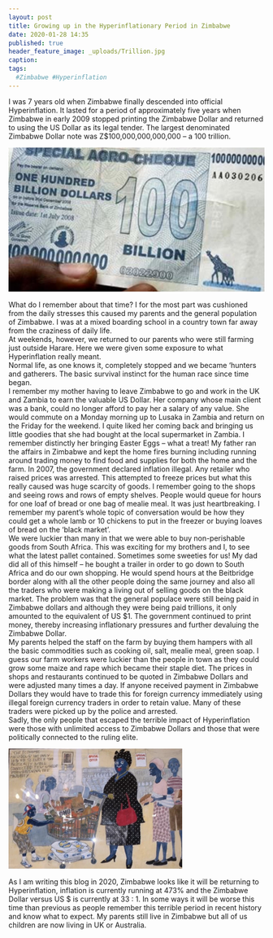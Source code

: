```yaml
---
layout: post
title: Growing up in the Hyperinflationary Period in Zimbabwe
date: 2020-01-28 14:35
published: true
header_feature_image: _uploads/Trillion.jpg
caption:
tags:
  #Zimbabwe #Hyperinflation
---
```

I was 7 years old when Zimbabwe finally descended into official Hyperinflation.  It lasted for a period of approximately five years when Zimbabwe in early 2009 stopped printing the Zimbabwe Dollar and returned to using the US Dollar as its legal tender.  The largest denominated Zimbabwe Dollar note was Z$100,000,000,000,000 – a 100 trillion.

[![OneTrillionDollars](/_uploads/Trillion.jpg)](/_uploads/Trillion.jpg)

What do I remember about that time? I for the most part was cushioned from the daily stresses this caused my parents and the general population of Zimbabwe.  I was at a mixed boarding school in a country town far away from the craziness of daily life.  
At weekends, however, we returned to our parents who were still farming just outside Harare.  Here we were given some exposure to what Hyperinflation really meant.  
Normal life, as one knows it, completely stopped and we became ‘hunters and gatherers.  The basic survival instinct for the human race since time began.  
I remember my mother having to leave Zimbabwe to go and work in the UK and Zambia to earn the valuable US Dollar. Her company whose main client was a bank, could no longer afford to pay her a salary of any value.  She would commute on a Monday morning up to Lusaka in Zambia and return on the Friday for the weekend.  I quite liked her coming back and bringing us little goodies that she had bought at the local supermarket in Zambia.  I remember distinctly her bringing Easter Eggs – what a treat!
My father ran the affairs in Zimbabwe and kept the home fires burning including running around trading money to find food and supplies for both the home and the farm.
In 2007, the government declared inflation illegal. Any retailer who raised prices was arrested. This attempted to freeze prices but what this really caused was huge scarcity of goods.  I remember going to the shops and seeing rows and rows of empty shelves.  People would queue for hours for one loaf of bread or one bag of mealie meal. It was just heartbreaking.   I remember my parent’s whole topic of conversation would be how they could get a whole lamb or 10 chickens to put in the freezer or buying loaves of bread on the ‘black market’.   
We were luckier than many in that we were able to buy non-perishable goods from South Africa.  This was exciting for my brothers and I, to see what the latest pallet contained.  Sometimes some sweeties for us!   My dad did all of this himself – he bought a trailer in order to go down to South Africa and do our own shopping.  He would spend hours at the Beitbridge border along with all the other people doing the same journey and also all the traders who were making a living out of selling goods on the black market.
The problem was that the general populace were still being paid in Zimbabwe dollars and although they were being paid trillions, it only amounted to the equivalent of US $1.  The government continued to print money, thereby increasing inflationary pressures and further devaluing the Zimbabwe Dollar.  
My parents helped the staff on the farm by buying them hampers with all the basic commodities such as cooking oil, salt, mealie meal, green soap.  I guess our farm workers were luckier than the people in town as they could grow some maize and rape which became their staple diet.
The prices in shops and restaurants continued to be quoted in Zimbabwe Dollars and were adjusted many times a day.  If anyone received payment in Zimbabwe Dollars they would have to trade this for foreign currency immediately using illegal foreign currency traders in order to retain value.  Many of these traders were picked up by the police and arrested.  
Sadly, the only people that escaped the terrible impact of Hyperinflation were those with unlimited access to Zimbabwe Dollars and those that were politically connected to the ruling elite.

[![richvspoor](/_uploads/richvspoor.png)](/_uploads/richvspoor.png)

As I am writing this blog in 2020, Zimbabwe looks like it will be returning to Hyperinflation, inflation is currently running at 473% and the Zimbabwe Dollar versus US $ is currently at 33 : 1.  In some ways it will be worse this time than previous as people remember this terrible period in recent history and know what to expect.  My parents still live in Zimbabwe but all of us children are now living in UK or Australia.
